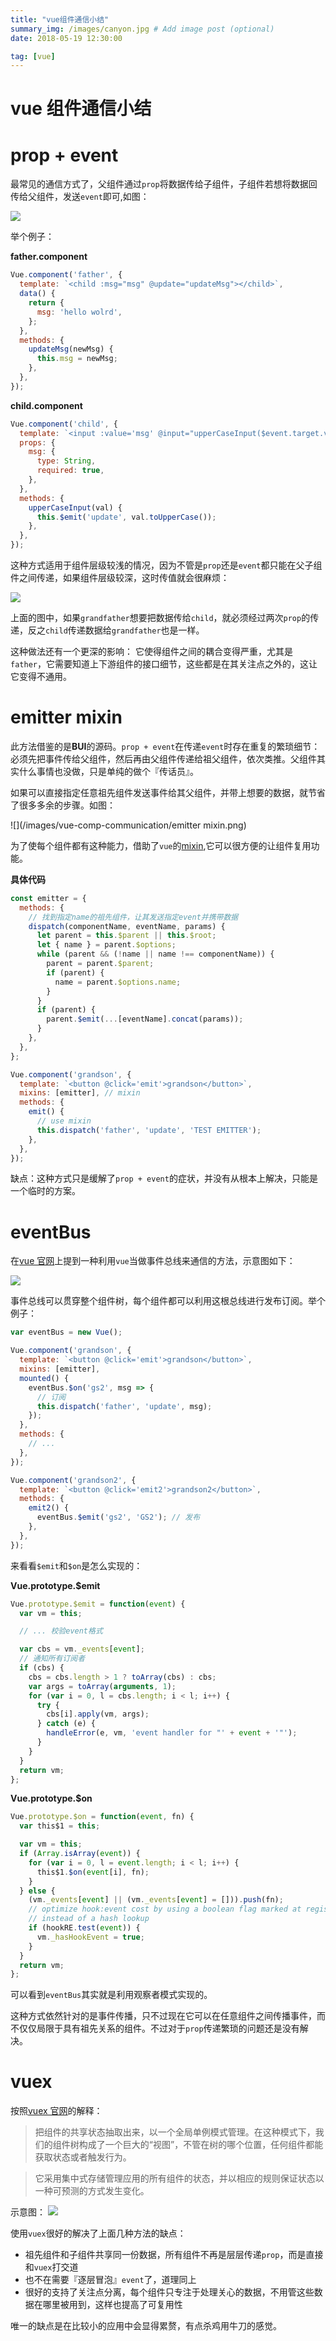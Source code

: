 ```yaml
---
title: "vue组件通信小结"
summary_img: /images/canyon.jpg # Add image post (optional)
date: 2018-05-19 12:30:00

tag: [vue]
---
```


# vue 组件通信小结

# prop + event

最常见的通信方式了，父组件通过`prop`将数据传给子组件，子组件若想将数据回传给父组件，发送`event`即可,如图：

![](/images/vue-comp-communication/prop+event1.png)

举个例子：

**father.component**

```js
Vue.component('father', {
  template: `<child :msg="msg" @update="updateMsg"></child>`,
  data() {
    return {
      msg: 'hello wolrd',
    };
  },
  methods: {
    updateMsg(newMsg) {
      this.msg = newMsg;
    },
  },
});
```

**child.component**

```js
Vue.component('child', {
  template: `<input :value='msg' @input="upperCaseInput($event.target.value)">`,
  props: {
    msg: {
      type: String,
      required: true,
    },
  },
  methods: {
    upperCaseInput(val) {
      this.$emit('update', val.toUpperCase());
    },
  },
});
```

这种方式适用于组件层级较浅的情况，因为不管是`prop`还是`event`都只能在父子组件之间传递，如果组件层级较深，这时传值就会很麻烦：

![](/images/vue-comp-communication/prop+event2.png)

上面的图中，如果`grandfather`想要把数据传给`child`，就必须经过两次`prop`的传递，反之`child`传递数据给`grandfather`也是一样。

这种做法还有一个更深的影响： 它使得组件之间的耦合变得严重，尤其是`father`，它需要知道上下游组件的接口细节，这些都是在其关注点之外的，这让它变得不通用。

# emitter mixin

此方法借鉴的是**BUI**的源码。`prop + event`在传递`event`时存在重复的繁琐细节：必须先把事件传给父组件，然后再由父组件传递给祖父组件，依次类推。父组件其实什么事情也没做，只是单纯的做个『传话员』。

如果可以直接指定任意祖先组件发送事件给其父组件，并带上想要的数据，就节省了很多多余的步骤。如图：

![](/images/vue-comp-communication/emitter mixin.png)

为了使每个组件都有这种能力，借助了`vue`的[mixin](https://cn.vuejs.org/v2/guide/mixins.html),它可以很方便的让组件复用功能。

**具体代码**

```js
const emitter = {
  methods: {
    // 找到指定name的祖先组件，让其发送指定event并携带数据
    dispatch(componentName, eventName, params) {
      let parent = this.$parent || this.$root;
      let { name } = parent.$options;
      while (parent && (!name || name !== componentName)) {
        parent = parent.$parent;
        if (parent) {
          name = parent.$options.name;
        }
      }
      if (parent) {
        parent.$emit(...[eventName].concat(params));
      }
    },
  },
};

Vue.component('grandson', {
  template: `<button @click='emit'>grandson</button>`,
  mixins: [emitter], // mixin
  methods: {
    emit() {
      // use mixin
      this.dispatch('father', 'update', 'TEST EMITTER');
    },
  },
});
```

缺点：这种方式只是缓解了`prop + event`的症状，并没有从根本上解决，只能是一个临时的方案。

# eventBus

在[vue 官网](https://cn.vuejs.org/v2/guide/components.html#%E9%9D%9E%E7%88%B6%E5%AD%90%E7%BB%84%E4%BB%B6%E7%9A%84%E9%80%9A%E4%BF%A1)上提到一种利用`vue`当做事件总线来通信的方法，示意图如下：

![](/images/vue-comp-communication/event-bus.png)

事件总线可以贯穿整个组件树，每个组件都可以利用这根总线进行发布订阅。举个例子：

```js
var eventBus = new Vue();

Vue.component('grandson', {
  template: `<button @click='emit'>grandson</button>`,
  mixins: [emitter],
  mounted() {
    eventBus.$on('gs2', msg => {
      // 订阅
      this.dispatch('father', 'update', msg);
    });
  },
  methods: {
    // ...
  },
});

Vue.component('grandson2', {
  template: `<button @click='emit2'>grandson2</button>`,
  methods: {
    emit2() {
      eventBus.$emit('gs2', 'GS2'); // 发布
    },
  },
});
```

来看看`$emit`和`$on`是怎么实现的：

**Vue.prototype.$emit**

```js
Vue.prototype.$emit = function(event) {
  var vm = this;

  // ... 校验event格式

  var cbs = vm._events[event];
  // 通知所有订阅者
  if (cbs) {
    cbs = cbs.length > 1 ? toArray(cbs) : cbs;
    var args = toArray(arguments, 1);
    for (var i = 0, l = cbs.length; i < l; i++) {
      try {
        cbs[i].apply(vm, args);
      } catch (e) {
        handleError(e, vm, 'event handler for "' + event + '"');
      }
    }
  }
  return vm;
};
```

**Vue.prototype.$on**

```js
Vue.prototype.$on = function(event, fn) {
  var this$1 = this;

  var vm = this;
  if (Array.isArray(event)) {
    for (var i = 0, l = event.length; i < l; i++) {
      this$1.$on(event[i], fn);
    }
  } else {
    (vm._events[event] || (vm._events[event] = [])).push(fn);
    // optimize hook:event cost by using a boolean flag marked at registration
    // instead of a hash lookup
    if (hookRE.test(event)) {
      vm._hasHookEvent = true;
    }
  }
  return vm;
};
```

可以看到`eventBus`其实就是利用观察者模式实现的。

这种方式依然针对的是事件传播，只不过现在它可以在任意组件之间传播事件，而不仅仅局限于具有祖先关系的组件。不过对于`prop`传递繁琐的问题还是没有解决。

# vuex

按照[vuex 官网](https://vuex.vuejs.org/zh-cn/intro.html)的解释：

> 把组件的共享状态抽取出来，以一个全局单例模式管理。在这种模式下，我们的组件树构成了一个巨大的“视图”，不管在树的哪个位置，任何组件都能获取状态或者触发行为。

> 它采用集中式存储管理应用的所有组件的状态，并以相应的规则保证状态以一种可预测的方式发生变化。

示意图：
![](https://vuex.vuejs.org/zh-cn/images/vuex.png)

使用`vuex`很好的解决了上面几种方法的缺点：

- 祖先组件和子组件共享同一份数据，所有组件不再是层层传递`prop`，而是直接和`vuex`打交道
- 也不在需要『逐层冒泡』`event`了，道理同上
- 很好的支持了关注点分离，每个组件只专注于处理关心的数据，不用管这些数据在哪里被用到，这样也提高了可复用性

唯一的缺点是在比较小的应用中会显得累赘，有点杀鸡用牛刀的感觉。
